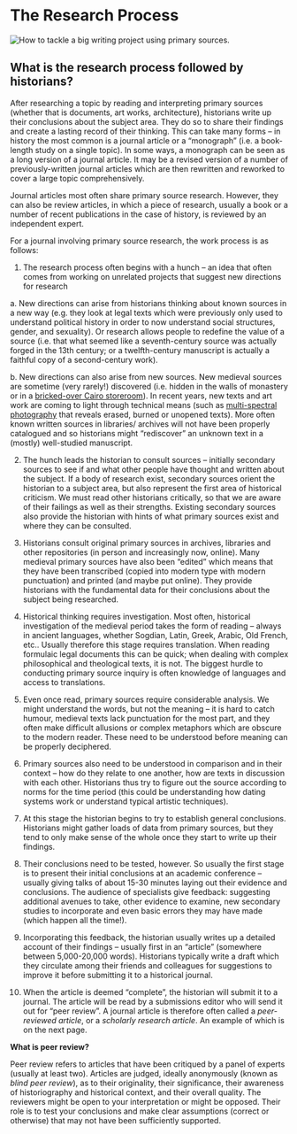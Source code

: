 # The Research Process

![How to tackle a big writing project using primary sources.](https://gblobscdn.gitbook.com/assets%2F-M4yKpPlPdQosdDQEEYo%2F-MFez_upihv5IdKp-g5h%2F-MFf-JNfnxwsBZWaV27t%2FThe%20Writing%20Process.JPG?alt=media&token=55213418-7799-4837-b156-116d5a9600ab)

## What is the research process followed by historians? <a id="what-is-the-research-process-followed-by-historians"></a>

After researching a topic by reading and interpreting primary sources \(whether that is documents, art works, architecture\), historians write up their conclusions about the subject area. They do so to share their findings and create a lasting record of their thinking. This can take many forms – in history the most common is a journal article or a “monograph” \(i.e. a book-length study on a single topic\). In some ways, a monograph can be seen as a long version of a journal article. It may be a revised version of a number of previously-written journal articles which are then rewritten and reworked to cover a large topic comprehensively.

Journal articles most often share primary source research. However, they can also be review articles, in which a piece of research, usually a book or a number of recent publications in the case of history, is reviewed by an independent expert.

For a journal involving primary source research, the work process is as follows:

1. The research process often begins with a hunch – an idea that often comes from working on unrelated projects that suggest new directions for research

a. New directions can arise from historians thinking about known sources in a new way \(e.g. they look at legal texts which were previously only used to understand political history in order to now understand social structures, gender, and sexuality\). Or research allows people to redefine the value of a source \(i.e. that what seemed like a seventh-century source was actually forged in the 13th century; or a twelfth-century manuscript is actually a faithful copy of a second-century work\).

b. New directions can also arise from new sources. New medieval sources are sometime \(very rarely!\) discovered \(i.e. hidden in the walls of monastery or in a [bricked-over Cairo storeroom](https://cudl.lib.cam.ac.uk/collections/genizah/1)\). In recent years, new texts and art work are coming to light through technical means \(such as [multi-spectral photography](https://www.bbc.com/news/business-44144527) that reveals erased, burned or unopened texts\). More often known written sources in libraries/ archives will not have been properly catalogued and so historians might “rediscover” an unknown text in a \(mostly\) well-studied manuscript.

2. The hunch leads the historian to consult sources – initially secondary sources to see if and what other people have thought and written about the subject. If a body of research exist, secondary sources orient the historian to a subject area, but also represent the first area of historical criticism. We must read other historians critically, so that we are aware of their failings as well as their strengths. Existing secondary sources also provide the historian with hints of what primary sources exist and where they can be consulted.

3. Historians consult original primary sources in archives, libraries and other repositories \(in person and increasingly now, online\). Many medieval primary sources have also been “edited” which means that they have been transcribed \(copied into modern type with modern punctuation\) and printed \(and maybe put online\). They provide historians with the fundamental data for their conclusions about the subject being researched.

4. Historical thinking requires investigation. Most often, historical investigation of the medieval period takes the form of reading – always in ancient languages, whether Sogdian, Latin, Greek, Arabic, Old French, etc.. Usually therefore this stage requires translation. When reading formulaic legal documents this can be quick; when dealing with complex philosophical and theological texts, it is not. The biggest hurdle to conducting primary source inquiry is often knowledge of languages and access to translations.

5. Even once read, primary sources require considerable analysis. We might understand the words, but not the meaning – it is hard to catch humour, medieval texts lack punctuation for the most part, and they often make difficult allusions or complex metaphors which are obscure to the modern reader. These need to be understood before meaning can be properly deciphered.

6. Primary sources also need to be understood in comparison and in their context – how do they relate to one another, how are texts in discussion with each other. Historians thus try to figure out the source according to norms for the time period \(this could be understanding how dating systems work or understand typical artistic techniques\).

7. At this stage the historian begins to try to establish general conclusions. Historians might gather loads of data from primary sources, but they tend to only make sense of the whole once they start to write up their findings.

8. Their conclusions need to be tested, however. So usually the first stage is to present their initial conclusions at an academic conference – usually giving talks of about 15-30 minutes laying out their evidence and conclusions. The audience of specialists give feedback: suggesting additional avenues to take, other evidence to examine, new secondary studies to incorporate and even basic errors they may have made \(which happen all the time!\).

9. Incorporating this feedback, the historian usually writes up a detailed account of their findings – usually first in an “article” \(somewhere between 5,000-20,000 words\). Historians typically write a draft which they circulate among their friends and colleagues for suggestions to improve it before submitting it to a historical journal.

10. When the article is deemed “complete”, the historian will submit it to a journal. The article will be read by a submissions editor who will send it out for “peer review”. A journal article is therefore often called a _peer-reviewed article_, or a _scholarly research article_. An example of which is on the next page.

**What is peer review?**

Peer review refers to articles that have been critiqued by a panel of experts \(usually at least two\). Articles are judged, ideally anonymously \(known as _blind peer review_\), as to their originality, their significance, their awareness of historiography and historical context, and their overall quality. The reviewers might be open to your interpretation or might be opposed. Their role is to test your conclusions and make clear assumptions \(correct or otherwise\) that may not have been sufficiently supported.

